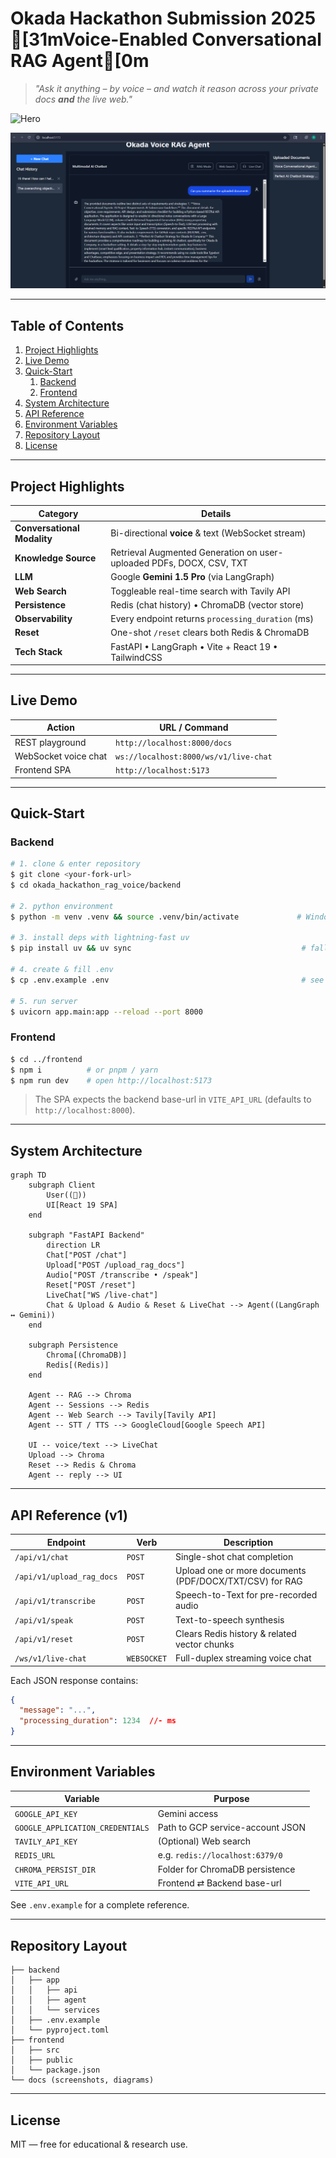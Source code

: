 # Okada Hackathon Submission 2025 [31mVoice-Enabled Conversational RAG Agent[0m

> _"Ask it anything – by voice – and watch it reason across your private docs **and** the live web."_

![Hero](docs/hero.png)

![Demo](image.png)

---

## Table of Contents
1. [Project Highlights](#project-highlights)
2. [Live Demo](#live-demo)
3. [Quick-Start](#quick-start)
   1. [Backend](#backend)
   2. [Frontend](#frontend)
4. [System Architecture](#system-architecture)
5. [API Reference](#api-reference)
6. [Environment Variables](#environment-variables)
7. [Repository Layout](#repository-layout)
8. [License](#license)

---

## Project Highlights

| Category | Details |
|----------|---------|
| **Conversational Modality** | Bi-directional **voice** & text (WebSocket stream) |
| **Knowledge Source** | Retrieval Augmented Generation on user-uploaded PDFs, DOCX, CSV, TXT |
| **LLM** | Google **Gemini 1.5 Pro** (via LangGraph) |
| **Web Search** | Toggleable real-time search with Tavily API |
| **Persistence** | Redis (chat history) • ChromaDB (vector store) |
| **Observability** | Every endpoint returns `processing_duration` (ms) |
| **Reset** | One-shot `/reset` clears both Redis & ChromaDB |
| **Tech Stack** | FastAPI • LangGraph • Vite + React 19 • TailwindCSS |

---

## Live Demo

| Action | URL / Command |
|--------|---------------|
| REST playground | `http://localhost:8000/docs` |
| WebSocket voice chat | `ws://localhost:8000/ws/v1/live-chat` |
| Frontend SPA | `http://localhost:5173` |

---

## Quick-Start

### Backend

```bash
# 1. clone & enter repository
$ git clone <your-fork-url>
$ cd okada_hackathon_rag_voice/backend

# 2. python environment
$ python -m venv .venv && source .venv/bin/activate             # Windows: .venv\Scripts\activate

# 3. install deps with lightning-fast uv
$ pip install uv && uv sync                                      # falls back to pip if uv unavailable

# 4. create & fill .env
$ cp .env.example .env                                           # see table below for keys

# 5. run server
$ uvicorn app.main:app --reload --port 8000
```

### Frontend

```bash
$ cd ../frontend
$ npm i          # or pnpm / yarn
$ npm run dev    # open http://localhost:5173
```

> The SPA expects the backend base-url in `VITE_API_URL` (defaults to `http://localhost:8000`).

---

## System Architecture

```mermaid
graph TD
    subgraph Client
        User((🎤))
        UI[React 19 SPA]
    end

    subgraph "FastAPI Backend"
        direction LR
        Chat["POST /chat"]
        Upload["POST /upload_rag_docs"]
        Audio["POST /transcribe • /speak"]
        Reset["POST /reset"]
        LiveChat["WS /live-chat"]
        Chat & Upload & Audio & Reset & LiveChat --> Agent((LangGraph ↔ Gemini))
    end

    subgraph Persistence
        Chroma[(ChromaDB)]
        Redis[(Redis)]
    end

    Agent -- RAG --> Chroma
    Agent -- Sessions --> Redis
    Agent -- Web Search --> Tavily[Tavily API]
    Agent -- STT / TTS --> GoogleCloud[Google Speech API]

    UI -- voice/text --> LiveChat
    Upload --> Chroma
    Reset --> Redis & Chroma
    Agent -- reply --> UI
```

---

## API Reference (v1)

| Endpoint | Verb | Description |
|----------|------|-------------|
| `/api/v1/chat` | `POST` | Single-shot chat completion |
| `/api/v1/upload_rag_docs` | `POST` | Upload one or more documents (PDF/DOCX/TXT/CSV) for RAG |
| `/api/v1/transcribe` | `POST` | Speech-to-Text for pre-recorded audio |
| `/api/v1/speak` | `POST` | Text-to-speech synthesis |
| `/api/v1/reset` | `POST` | Clears Redis history & related vector chunks |
| `/ws/v1/live-chat` | `WEBSOCKET` | Full-duplex streaming voice chat |

Each JSON response contains:
```json
{
  "message": "...",
  "processing_duration": 1234  //- ms
}
```

---

## Environment Variables
| Variable | Purpose |
|----------|---------|
| `GOOGLE_API_KEY` | Gemini access |
| `GOOGLE_APPLICATION_CREDENTIALS` | Path to GCP service-account JSON |
| `TAVILY_API_KEY` | (Optional) Web search |
| `REDIS_URL` | e.g. `redis://localhost:6379/0` |
| `CHROMA_PERSIST_DIR` | Folder for ChromaDB persistence |
| `VITE_API_URL` | Frontend ⇄ Backend base-url |

See `.env.example` for a complete reference.

---

## Repository Layout

```
├── backend
│   ├── app
│   │   ├── api
│   │   ├── agent
│   │   └── services
│   ├── .env.example
│   └── pyproject.toml
├── frontend
│   ├── src
│   ├── public
│   └── package.json
└── docs (screenshots, diagrams)
```

---

## License
MIT ― free for educational & research use.
